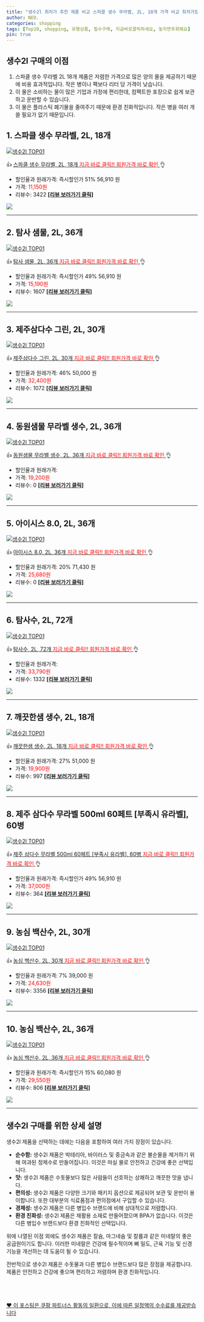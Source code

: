 ```yaml
---
title: "생수2l 최저가 추천 제품 비교 스파클 생수 무라벨, 2L, 18개 가격 비교 최저가장점"
author: NEO.
categories: shopping
tags: [Top10, shopping, 유행상품, 필수구매, 지금바로클릭하세요, 놓치면후회해요]
pin: true
---
```

## 생수2l 구매의 이점
1. 스파클 생수 무라벨 2L 18개 제품은 저렴한 가격으로 많은 양의 물을 제공하기 때문에 비용 효과적입니다. 작은 병이나 팩보다 리터 당 가격이 낮습니다.
2. 이 물은 소비하는 물이 많은 기업과 가정에 편리한데, 컴팩트한 포장으로 쉽게 보관하고 운반할 수 있습니다.
3. 이 물은 플라스틱 폐기물을 줄여주기 때문에 환경 친화적입니다. 작은 병을 여러 개 쓸 필요가 없기 때문입니다.

   

## 1. 스파클 생수 무라벨, 2L, 18개

[![생수2l TOP01](https://thumbnail6.coupangcdn.com/thumbnails/remote/490x490ex/image/vendor_inventory/66ce/11cdf44051bd847e21c47b8f9f4b613dd174ca18035ce3c49339072093ff.jpg)](https://link.coupang.com/re/AFFSDP?lptag=AF3617701&subid=GithubCoopas&pageKey=6830320694&traceid=V0-153&itemId=18265450257&vendorItemId=83406358914)


👍 [스파클 생수 무라벨, 2L, 18개 <font color=red> 지금 바로 클릭!! 회원가격 바로 확인 </font> ](https://link.coupang.com/re/AFFSDP?lptag=AF3617701&subid=GithubCoopas&pageKey=6830320694&traceid=V0-153&itemId=18265450257&vendorItemId=83406358914) 👌 


- 할인율과 원래가격: 즉시할인가 51%  56,910   원
- 가격: <span style='color:red'>11,150원</span>
- 리뷰수: 3422  [**[리뷰 보러가기 클릭]**](https://link.coupang.com/re/AFFSDP?lptag=AF3617701&subid=GithubCoopas&pageKey=6830320694&traceid=V0-153&itemId=18265450257&vendorItemId=83406358914)

[![](/discount_price.png)](https://link.coupang.com/re/AFFSDP?lptag=AF3617701&subid=GithubCoopas&pageKey=6830320694&traceid=V0-153&itemId=18265450257&vendorItemId=83406358914)

---


   

## 2. 탐사 샘물, 2L, 36개

[![생수2l TOP01](https://thumbnail8.coupangcdn.com/thumbnails/remote/490x490ex/image/retail/images/2812544992455855-d635664b-8767-4dde-af3d-4bdaf8f385d7.jpg)](https://link.coupang.com/re/AFFSDP?lptag=AF3617701&subid=GithubCoopas&pageKey=7689270513&traceid=V0-153&itemId=20877904962&vendorItemId=87945141063)


👍 [탐사 샘물, 2L, 36개 <font color=red> 지금 바로 클릭!! 회원가격 바로 확인 </font> ](https://link.coupang.com/re/AFFSDP?lptag=AF3617701&subid=GithubCoopas&pageKey=7689270513&traceid=V0-153&itemId=20877904962&vendorItemId=87945141063) 👌 


- 할인율과 원래가격: 즉시할인가 49%  56,910   원
- 가격: <span style='color:red'>15,190원</span>
- 리뷰수: 1607  [**[리뷰 보러가기 클릭]**](https://link.coupang.com/re/AFFSDP?lptag=AF3617701&subid=GithubCoopas&pageKey=7689270513&traceid=V0-153&itemId=20877904962&vendorItemId=87945141063)

[![](/discount_price.png)](https://link.coupang.com/re/AFFSDP?lptag=AF3617701&subid=GithubCoopas&pageKey=7689270513&traceid=V0-153&itemId=20877904962&vendorItemId=87945141063)

---


   

## 3. 제주삼다수 그린, 2L, 30개

[![생수2l TOP01](https://thumbnail8.coupangcdn.com/thumbnails/remote/490x490ex/image/retail/images/1155993779030235-73a182ae-9b94-41d2-b97c-7404ba4a773f.jpg)](https://link.coupang.com/re/AFFSDP?lptag=AF3617701&subid=GithubCoopas&pageKey=7666070794&traceid=V0-153&itemId=19365622537&vendorItemId=86478559169)


👍 [제주삼다수 그린, 2L, 30개 <font color=red> 지금 바로 클릭!! 회원가격 바로 확인 </font> ](https://link.coupang.com/re/AFFSDP?lptag=AF3617701&subid=GithubCoopas&pageKey=7666070794&traceid=V0-153&itemId=19365622537&vendorItemId=86478559169) 👌 


- 할인율과 원래가격: 46%  50,000   원
- 가격: <span style='color:red'>32,400원</span>
- 리뷰수: 1072  [**[리뷰 보러가기 클릭]**](https://link.coupang.com/re/AFFSDP?lptag=AF3617701&subid=GithubCoopas&pageKey=7666070794&traceid=V0-153&itemId=19365622537&vendorItemId=86478559169)

[![](/discount_price.png)](https://link.coupang.com/re/AFFSDP?lptag=AF3617701&subid=GithubCoopas&pageKey=7666070794&traceid=V0-153&itemId=19365622537&vendorItemId=86478559169)

---


   

## 4. 동원샘물 무라벨 생수, 2L, 36개

[![생수2l TOP01](https://thumbnail6.coupangcdn.com/thumbnails/remote/490x490ex/image/retail/images/399355701493352-738f4e97-78ed-441b-a22b-17bc9fa1f857.jpg)](https://link.coupang.com/re/AFFSDP?lptag=AF3617701&subid=GithubCoopas&pageKey=6485147801&traceid=V0-153&itemId=19285834052&vendorItemId=86949016465)


👍 [동원샘물 무라벨 생수, 2L, 36개 <font color=red> 지금 바로 클릭!! 회원가격 바로 확인 </font> ](https://link.coupang.com/re/AFFSDP?lptag=AF3617701&subid=GithubCoopas&pageKey=6485147801&traceid=V0-153&itemId=19285834052&vendorItemId=86949016465) 👌 


- 할인율과 원래가격: 
- 가격: <span style='color:red'>19,200원</span>
- 리뷰수: 0  [**[리뷰 보러가기 클릭]**](https://link.coupang.com/re/AFFSDP?lptag=AF3617701&subid=GithubCoopas&pageKey=6485147801&traceid=V0-153&itemId=19285834052&vendorItemId=86949016465)

[![](/discount_price.png)](https://link.coupang.com/re/AFFSDP?lptag=AF3617701&subid=GithubCoopas&pageKey=6485147801&traceid=V0-153&itemId=19285834052&vendorItemId=86949016465)

---


   

## 5. 아이시스 8.0, 2L, 36개

[![생수2l TOP01](https://thumbnail10.coupangcdn.com/thumbnails/remote/490x490ex/image/retail/images/648544050526974-9f03f333-e044-459d-9a97-cdc728de4ae9.jpg)](https://link.coupang.com/re/AFFSDP?lptag=AF3617701&subid=GithubCoopas&pageKey=6948139199&traceid=V0-153&itemId=19847748071&vendorItemId=86949016932)


👍 [아이시스 8.0, 2L, 36개 <font color=red> 지금 바로 클릭!! 회원가격 바로 확인 </font> ](https://link.coupang.com/re/AFFSDP?lptag=AF3617701&subid=GithubCoopas&pageKey=6948139199&traceid=V0-153&itemId=19847748071&vendorItemId=86949016932) 👌 


- 할인율과 원래가격: 20%  71,430   원
- 가격: <span style='color:red'>25,680원</span>
- 리뷰수: 0  [**[리뷰 보러가기 클릭]**](https://link.coupang.com/re/AFFSDP?lptag=AF3617701&subid=GithubCoopas&pageKey=6948139199&traceid=V0-153&itemId=19847748071&vendorItemId=86949016932)

[![](/discount_price.png)](https://link.coupang.com/re/AFFSDP?lptag=AF3617701&subid=GithubCoopas&pageKey=6948139199&traceid=V0-153&itemId=19847748071&vendorItemId=86949016932)

---


   

## 6. 탐사수, 2L, 72개

[![생수2l TOP01](https://thumbnail9.coupangcdn.com/thumbnails/remote/490x490ex/image/retail/images/4555684443542415-ed285756-7be7-4c87-8016-aa6f2164c90d.png)](https://link.coupang.com/re/AFFSDP?lptag=AF3617701&subid=GithubCoopas&pageKey=27613130&traceid=V0-153&itemId=19013169849&vendorItemId=86137790295)


👍 [탐사수, 2L, 72개 <font color=red> 지금 바로 클릭!! 회원가격 바로 확인 </font> ](https://link.coupang.com/re/AFFSDP?lptag=AF3617701&subid=GithubCoopas&pageKey=27613130&traceid=V0-153&itemId=19013169849&vendorItemId=86137790295) 👌 


- 할인율과 원래가격: 
- 가격: <span style='color:red'>33,790원</span>
- 리뷰수: 1332  [**[리뷰 보러가기 클릭]**](https://link.coupang.com/re/AFFSDP?lptag=AF3617701&subid=GithubCoopas&pageKey=27613130&traceid=V0-153&itemId=19013169849&vendorItemId=86137790295)

[![](/discount_price.png)](https://link.coupang.com/re/AFFSDP?lptag=AF3617701&subid=GithubCoopas&pageKey=27613130&traceid=V0-153&itemId=19013169849&vendorItemId=86137790295)

---


   

## 7. 깨끗한샘 생수, 2L, 18개

[![생수2l TOP01](https://thumbnail9.coupangcdn.com/thumbnails/remote/490x490ex/image/retail/images/1d4c0e34-207e-4d38-b10f-8b7b145235cf3148197680291727786.png)](https://link.coupang.com/re/AFFSDP?lptag=AF3617701&subid=GithubCoopas&pageKey=7431740598&traceid=V0-153&itemId=3584820207&vendorItemId=87698126161)


👍 [깨끗한샘 생수, 2L, 18개 <font color=red> 지금 바로 클릭!! 회원가격 바로 확인 </font> ](https://link.coupang.com/re/AFFSDP?lptag=AF3617701&subid=GithubCoopas&pageKey=7431740598&traceid=V0-153&itemId=3584820207&vendorItemId=87698126161) 👌 


- 할인율과 원래가격: 27%  51,000   원
- 가격: <span style='color:red'>19,900원</span>
- 리뷰수: 997  [**[리뷰 보러가기 클릭]**](https://link.coupang.com/re/AFFSDP?lptag=AF3617701&subid=GithubCoopas&pageKey=7431740598&traceid=V0-153&itemId=3584820207&vendorItemId=87698126161)

[![](/discount_price.png)](https://link.coupang.com/re/AFFSDP?lptag=AF3617701&subid=GithubCoopas&pageKey=7431740598&traceid=V0-153&itemId=3584820207&vendorItemId=87698126161)

---


   

## 8. 제주 삼다수 무라벨 500ml 60페트 [부족시 유라벨], 60병

[![생수2l TOP01](https://thumbnail8.coupangcdn.com/thumbnails/remote/490x490ex/image/vendor_inventory/b9e4/6b0293583f48e0ca21026bfd27c88bc069ce316381fc0460a540e2148752.jpg)](https://link.coupang.com/re/AFFSDP?lptag=AF3617701&subid=GithubCoopas&pageKey=7216415807&traceid=V0-153&itemId=18276188501&vendorItemId=87888951208)


👍 [제주 삼다수 무라벨 500ml 60페트 [부족시 유라벨], 60병 <font color=red> 지금 바로 클릭!! 회원가격 바로 확인 </font> ](https://link.coupang.com/re/AFFSDP?lptag=AF3617701&subid=GithubCoopas&pageKey=7216415807&traceid=V0-153&itemId=18276188501&vendorItemId=87888951208) 👌 


- 할인율과 원래가격: 즉시할인가 49%  56,910   원
- 가격: <span style='color:red'>37,000원</span>
- 리뷰수: 364  [**[리뷰 보러가기 클릭]**](https://link.coupang.com/re/AFFSDP?lptag=AF3617701&subid=GithubCoopas&pageKey=7216415807&traceid=V0-153&itemId=18276188501&vendorItemId=87888951208)

[![](/discount_price.png)](https://link.coupang.com/re/AFFSDP?lptag=AF3617701&subid=GithubCoopas&pageKey=7216415807&traceid=V0-153&itemId=18276188501&vendorItemId=87888951208)

---


   

## 9. 농심 백산수, 2L, 30개

[![생수2l TOP01](https://thumbnail8.coupangcdn.com/thumbnails/remote/490x490ex/image/retail/images/4461142679773000-b9395d14-510e-4933-a2fc-faa13df2f28c.jpg)](https://link.coupang.com/re/AFFSDP?lptag=AF3617701&subid=GithubCoopas&pageKey=4876313878&traceid=V0-153&itemId=18034983917&vendorItemId=86607197471)


👍 [농심 백산수, 2L, 30개 <font color=red> 지금 바로 클릭!! 회원가격 바로 확인 </font> ](https://link.coupang.com/re/AFFSDP?lptag=AF3617701&subid=GithubCoopas&pageKey=4876313878&traceid=V0-153&itemId=18034983917&vendorItemId=86607197471) 👌 


- 할인율과 원래가격: 7%  39,000   원
- 가격: <span style='color:red'>24,630원</span>
- 리뷰수: 3356  [**[리뷰 보러가기 클릭]**](https://link.coupang.com/re/AFFSDP?lptag=AF3617701&subid=GithubCoopas&pageKey=4876313878&traceid=V0-153&itemId=18034983917&vendorItemId=86607197471)

[![](/discount_price.png)](https://link.coupang.com/re/AFFSDP?lptag=AF3617701&subid=GithubCoopas&pageKey=4876313878&traceid=V0-153&itemId=18034983917&vendorItemId=86607197471)

---


   

## 10. 농심 백산수, 2L, 36개

[![생수2l TOP01](https://thumbnail7.coupangcdn.com/thumbnails/remote/490x490ex/image/retail/images/399348229669322-ed679eb6-97ef-4e0e-801a-27c0b532c9f5.jpg)](https://link.coupang.com/re/AFFSDP?lptag=AF3617701&subid=GithubCoopas&pageKey=4876313878&traceid=V0-153&itemId=3694849919&vendorItemId=86949016335)


👍 [농심 백산수, 2L, 36개 <font color=red> 지금 바로 클릭!! 회원가격 바로 확인 </font> ](https://link.coupang.com/re/AFFSDP?lptag=AF3617701&subid=GithubCoopas&pageKey=4876313878&traceid=V0-153&itemId=3694849919&vendorItemId=86949016335) 👌 


- 할인율과 원래가격: 즉시할인가 15%  60,080   원
- 가격: <span style='color:red'>29,550원</span>
- 리뷰수: 806  [**[리뷰 보러가기 클릭]**](https://link.coupang.com/re/AFFSDP?lptag=AF3617701&subid=GithubCoopas&pageKey=4876313878&traceid=V0-153&itemId=3694849919&vendorItemId=86949016335)

[![](/discount_price.png)](https://link.coupang.com/re/AFFSDP?lptag=AF3617701&subid=GithubCoopas&pageKey=4876313878&traceid=V0-153&itemId=3694849919&vendorItemId=86949016335)

---
## 생수2l 구매를 위한 상세 설명
생수2l 제품을 선택하는 데에는 다음을 포함하여 여러 가지 장점이 있습니다.

* **순수함:** 생수2l 제품은 박테리아, 바이러스 및 중금속과 같은 불순물을 제거하기 위해 여과된 정제수로 만들어집니다. 이것은 마실 물로 안전하고 건강에 좋은 선택입니다.
* **맛:** 생수2l 제품은 수돗물보다 많은 사람들이 선호하는 상쾌하고 깨끗한 맛을 냅니다.
* **편의성:** 생수2l 제품은 다양한 크기와 패키지 옵션으로 제공되어 보관 및 운반이 용이합니다. 또한 대부분의 식료품점과 편의점에서 구입할 수 있습니다.
* **경제성:** 생수2l 제품은 다른 병입수 브랜드에 비해 상대적으로 저렴합니다.
* **환경 친화성:** 생수2l 제품은 재활용 소재로 만들어졌으며 BPA가 없습니다. 이것은 다른 병입수 브랜드보다 환경 친화적인 선택입니다.

위에 나열된 이점 외에도 생수2l 제품은 칼슘, 마그네슘 및 칼륨과 같은 미네랄의 좋은 공급원이기도 합니다. 이러한 미네랄은 건강에 필수적이며 뼈 밀도, 근육 기능 및 신경 기능을 개선하는 데 도움이 될 수 있습니다.

전반적으로 생수2l 제품은 수돗물과 다른 병입수 브랜드보다 많은 장점을 제공합니다. 제품은 안전하고 건강에 좋으며 편리하고 저렴하며 환경 친화적입니다.<br><br><br><br><br> [ ❤  이 포스팅은 쿠팡 파트너스 활동의 일환으로, 이에 따른 일정액의 수수료를 제공받습니다](https://link.coupang.com/a/bcEFyh)